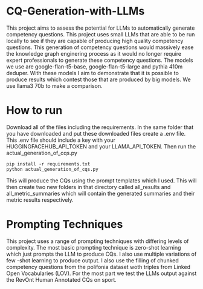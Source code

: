 # CQ-Generation-with-LLMs
This project aims to assess the potential for LLMs to automatically generate competency questions.
This project uses small LLMs that are able to be run locally to see if they are capable of producing high quality competency questions. This generation of competency questions would massively ease the knowledge graph enginering process as it would no longer require expert professionals to generate these competency questions. The models we use are google-flan-t5-base, google-flan-t5-large and pythia 410m deduper. With these models I aim to demonstrate that it is possible to produce results which contest those that are produced by big models. We use llama3 70b to make a comparison.

# How to run
Download all of the files including the requirements. In the same folder that you have downloaded and put these downloaded files create a .env file. This .env file should include a key with your HUGGINGFACEHUB_API_TOKEN and your LLAMA_API_TOKEN. Then run the actual_generation_of_cqs.py 

```
pip install -r requirements.txt
python actual_generation_of_cqs.py
```

This will produce the CQs using the prompt templates which I used. This will then create two new folders in that directory called all_results and all_metric_summaries which will contain the generated summaries and their metric results respectively.

# Prompting Techniques
This project uses a range of prompting techniques with differing levels of complexity. The most basic prompting technique is zero-shot learning which just prompts the LLM to produce CQs. I also use multiple variations of few -shot learning to produce output. I also use the filling of chunked competency questions from the polifonia dataset woth triples from Linked Open Vocabularies (LOV). For the most part we test the LLMs output against the RevOnt Human Annotated CQs on sport. 
